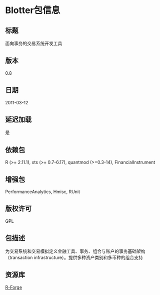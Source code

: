 # Blotter包信息

## 标题
面向事务的交易系统开发工具

## 版本
0.8

## 日期
2011-03-12

## 延迟加载
是

## 依赖包
R (>= 2.11.1), xts (>= 0.7-6.17), quantmod (>=0.3-14), FinancialInstrument

## 增强包
PerformanceAnalytics, Hmisc, RUnit

## 版权许可
GPL

## 包描述
为交易系统和交易模拟定义金融工具、事务、组合与账户的事务基础架构（transaction infrastructure）。提供多种资产类别和多币种的组合支持

## 资源库
[R-Forge](http://r-forge.r-project.org/)
